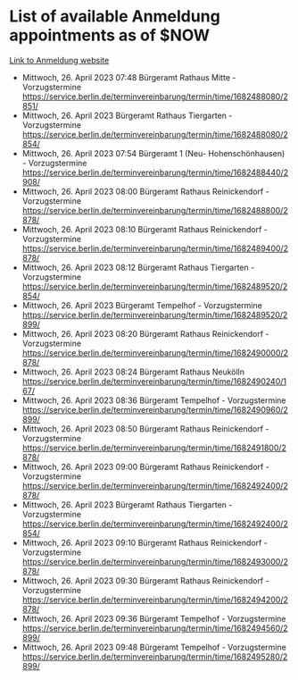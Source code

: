 # List of available Anmeldung appointments as of $NOW
[Link to Anmeldung website](https://service.berlin.de/terminvereinbarung/termin/tag.php?termin=1&anliegen[]=120686&dienstleisterlist=122210,122217,327316,122219,327312,122227,327314,122231,327346,122243,327348,122254,122252,329742,122260,329745,122262,329748,122271,327278,122273,327274,122277,327276,330436,122280,327294,122282,327290,122284,327292,122291,327270,122285,327266,122286,327264,122296,327268,150230,329760,122297,327286,122294,327284,122312,329763,122314,329775,122304,327330,122311,327334,122309,327332,317869,122281,327352,122279,329772,122283,122276,327324,122274,327326,122267,329766,122246,327318,122251,327320,122257,327322,122208,327298,122226,327300&herkunft=http%3A%2F%2Fservice.berlin.de%2Fdienstleistung%2F120686%2F)
- Mittwoch, 26. April 2023 07:48 Bürgeramt Rathaus Mitte - Vorzugstermine https://service.berlin.de/terminvereinbarung/termin/time/1682488080/2851/
- Mittwoch, 26. April 2023  Bürgeramt Rathaus Tiergarten - Vorzugstermine https://service.berlin.de/terminvereinbarung/termin/time/1682488080/2854/
- Mittwoch, 26. April 2023 07:54 Bürgeramt 1 (Neu- Hohenschönhausen) - Vorzugstermine https://service.berlin.de/terminvereinbarung/termin/time/1682488440/2908/
- Mittwoch, 26. April 2023 08:00 Bürgeramt Rathaus Reinickendorf - Vorzugstermine https://service.berlin.de/terminvereinbarung/termin/time/1682488800/2878/
- Mittwoch, 26. April 2023 08:10 Bürgeramt Rathaus Reinickendorf - Vorzugstermine https://service.berlin.de/terminvereinbarung/termin/time/1682489400/2878/
- Mittwoch, 26. April 2023 08:12 Bürgeramt Rathaus Tiergarten - Vorzugstermine https://service.berlin.de/terminvereinbarung/termin/time/1682489520/2854/
- Mittwoch, 26. April 2023  Bürgeramt Tempelhof - Vorzugstermine https://service.berlin.de/terminvereinbarung/termin/time/1682489520/2899/
- Mittwoch, 26. April 2023 08:20 Bürgeramt Rathaus Reinickendorf - Vorzugstermine https://service.berlin.de/terminvereinbarung/termin/time/1682490000/2878/
- Mittwoch, 26. April 2023 08:24 Bürgeramt Rathaus Neukölln https://service.berlin.de/terminvereinbarung/termin/time/1682490240/167/
- Mittwoch, 26. April 2023 08:36 Bürgeramt Tempelhof - Vorzugstermine https://service.berlin.de/terminvereinbarung/termin/time/1682490960/2899/
- Mittwoch, 26. April 2023 08:50 Bürgeramt Rathaus Reinickendorf - Vorzugstermine https://service.berlin.de/terminvereinbarung/termin/time/1682491800/2878/
- Mittwoch, 26. April 2023 09:00 Bürgeramt Rathaus Reinickendorf - Vorzugstermine https://service.berlin.de/terminvereinbarung/termin/time/1682492400/2878/
- Mittwoch, 26. April 2023  Bürgeramt Rathaus Tiergarten - Vorzugstermine https://service.berlin.de/terminvereinbarung/termin/time/1682492400/2854/
- Mittwoch, 26. April 2023 09:10 Bürgeramt Rathaus Reinickendorf - Vorzugstermine https://service.berlin.de/terminvereinbarung/termin/time/1682493000/2878/
- Mittwoch, 26. April 2023 09:30 Bürgeramt Rathaus Reinickendorf - Vorzugstermine https://service.berlin.de/terminvereinbarung/termin/time/1682494200/2878/
- Mittwoch, 26. April 2023 09:36 Bürgeramt Tempelhof - Vorzugstermine https://service.berlin.de/terminvereinbarung/termin/time/1682494560/2899/
- Mittwoch, 26. April 2023 09:48 Bürgeramt Tempelhof - Vorzugstermine https://service.berlin.de/terminvereinbarung/termin/time/1682495280/2899/
